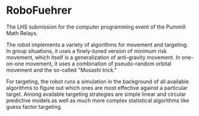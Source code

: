 RoboFuehrer
===========

The LHS submission for the computer programming event of the Pummill Math Relays.

The robot implements a variety of algorithms for movement and targeting. In group situations, it uses a finely-tuned 
version of minimum risk movement, which itself is a generalization of anti-gravity movement. In one-on-one movement,
it uses a combination of pseudo-random orbital movement and the so-called "Musashi trick."

For targeting, the robot runs a simulation in the background of all available algorithms to figure out which ones
are most effective against a particular target. Among available targeting strategies are simple linear and
circular predictive models as well as much more complex statistical algorithms like guess factor targeting.
